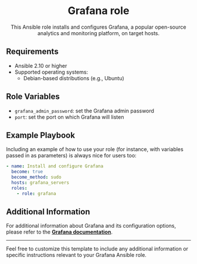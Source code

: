 <div align="center">
<h1> Grafana role </h1>

This Ansible role installs and configures Grafana, a popular open-source analytics and monitoring platform, on target hosts.

</div>

## Requirements

- Ansible 2.10 or higher
- Supported operating systems:
  - Debian-based distributions (e.g., Ubuntu)

## Role Variables

- `grafana_admin_password`: set the Grafana admin password
- `port`: set the port on which Grafana will listen

## Example Playbook

Including an example of how to use your role (for instance, with variables passed in as parameters) is always nice for users too:

```yml
- name: Install and configure Grafana
  become: true
  become_method: sudo
  hosts: grafana_servers
  roles:
    - role: grafana
```

## Additional Information

For additional information about Grafana and its configuration options, please refer to the [**Grafana documentation**](https://grafana.com/docs/).

---

Feel free to customize this template to include any additional information or specific instructions relevant to your Grafana Ansible role.
